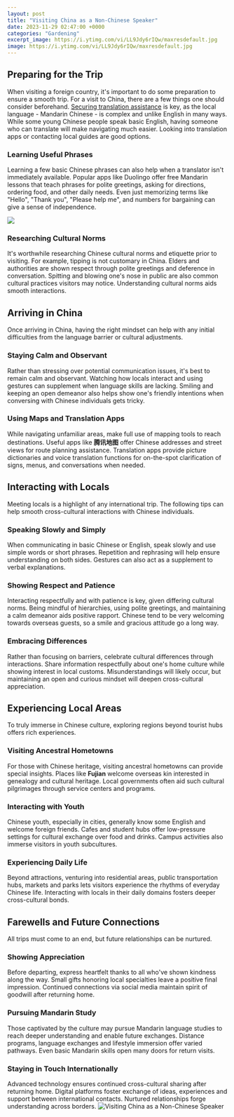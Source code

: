 ```yaml
---
layout: post
title: "Visiting China as a Non-Chinese Speaker"
date: 2023-11-29 02:47:00 +0000
categories: "Gardening"
excerpt_image: https://i.ytimg.com/vi/LL9Jdy6rIQw/maxresdefault.jpg
image: https://i.ytimg.com/vi/LL9Jdy6rIQw/maxresdefault.jpg
---
```


## Preparing for the Trip
When visiting a foreign country, it's important to do some preparation to ensure a smooth trip. For a visit to China, there are a few things one should consider beforehand.
[Securing translation assistance](https://thelivenews.github.io/2023-10-20-the-rise-of-kingdom-of-sardinia-as-the-leader-of-italian-unification/) is key, as the local language - Mandarin Chinese - is complex and unlike English in many ways. While some young Chinese people speak basic English, having someone who can translate will make navigating much easier. Looking into translation apps or contacting local guides are good options. 
### Learning Useful Phrases
Learning a few basic Chinese phrases can also help when a translator isn't immediately available. Popular apps like Duolingo offer free Mandarin lessons that teach phrases for polite greetings, asking for directions, ordering food, and other daily needs. Even just memorizing terms like "Hello", "Thank you", "Please help me", and numbers for bargaining can give a sense of independence. 

![](https://cdn.businesstraveller.com/wp-content/uploads/2019/07/IMG_3707-1.jpg)
### Researching Cultural Norms
It's worthwhile researching Chinese cultural norms and etiquette prior to visiting. For example, tipping is not customary in China. Elders and authorities are shown respect through polite greetings and deference in conversation. Spitting and blowing one's nose in public are also common cultural practices visitors may notice. Understanding cultural norms aids smooth interactions.
## Arriving in China
Once arriving in China, having the right mindset can help with any initial difficulties from the language barrier or cultural adjustments. 
### Staying Calm and Observant 
Rather than stressing over potential communication issues, it's best to remain calm and observant. Watching how locals interact and using gestures can supplement when language skills are lacking. Smiling and keeping an open demeanor also helps show one's friendly intentions when conversing with Chinese individuals gets tricky. 
### Using Maps and Translation Apps
While navigating unfamiliar areas, make full use of mapping tools to reach destinations. Useful apps like **腾讯地图** offer Chinese addresses and street views for route planning assistance. Translation apps provide picture dictionaries and voice translation functions for on-the-spot clarification of signs, menus, and conversations when needed. 
## Interacting with Locals
Meeting locals is a highlight of any international trip. The following tips can help smooth cross-cultural interactions with Chinese individuals.
### Speaking Slowly and Simply  
When communicating in basic Chinese or English, speak slowly and use simple words or short phrases. Repetition and rephrasing will help ensure understanding on both sides. Gestures can also act as a supplement to verbal explanations.
### Showing Respect and Patience
Interacting respectfully and with patience is key, given differing cultural norms. Being mindful of hierarchies, using polite greetings, and maintaining a calm demeanor aids positive rapport. Chinese tend to be very welcoming towards overseas guests, so a smile and gracious attitude go a long way.
### Embracing Differences  
Rather than focusing on barriers, celebrate cultural differences through interactions. Share information respectfully about one's home culture while showing interest in local customs. Misunderstandings will likely occur, but maintaining an open and curious mindset will deepen cross-cultural appreciation.
## Experiencing Local Areas
To truly immerse in Chinese culture, exploring regions beyond tourist hubs offers rich experiences. 
### Visiting Ancestral Hometowns
For those with Chinese heritage, visiting ancestral hometowns can provide special insights. Places like **Fujian** welcome overseas kin interested in genealogy and cultural heritage. Local governments often aid such cultural pilgrimages through service centers and programs.
### Interacting with Youth   
Chinese youth, especially in cities, generally know some English and welcome foreign friends. Cafes and student hubs offer low-pressure settings for cultural exchange over food and drinks. Campus activities also immerse visitors in youth subcultures.
### Experiencing Daily Life
Beyond attractions, venturing into residential areas, public transportation hubs, markets and parks lets visitors experience the rhythms of everyday Chinese life. Interacting with locals in their daily domains fosters deeper cross-cultural bonds.
## Farewells and Future Connections
All trips must come to an end, but future relationships can be nurtured. 
### Showing Appreciation  
Before departing, express heartfelt thanks to all who've shown kindness along the way. Small gifts honoring local specialties leave a positive final impression. Continued connections via social media maintain spirit of goodwill after returning home.
### Pursuing Mandarin Study
Those captivated by the culture may pursue Mandarin language studies to reach deeper understanding and enable future exchanges. Distance programs, language exchanges and lifestyle immersion offer varied pathways. Even basic Mandarin skills open many doors for return visits.
### Staying in Touch Internationally  
Advanced technology ensures continued cross-cultural sharing after returning home. Digital platforms foster exchange of ideas, experiences and support between international contacts. Nurtured relationships forge understanding across borders.
![Visiting China as a Non-Chinese Speaker](https://i.ytimg.com/vi/LL9Jdy6rIQw/maxresdefault.jpg)